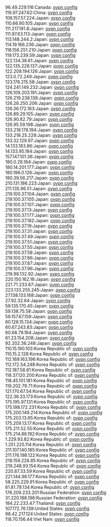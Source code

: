96.49.229.116:Canada: [ovpn config](vpn/96_49_229_116.ovpn)  
119.97.247.62:China: [ovpn config](vpn/119_97_247_62.ovpn)  
106.157.57.224:Japan: [ovpn config](vpn/106_157_57_224.ovpn)  
110.66.90.105:Japan: [ovpn config](vpn/110_66_90_105.ovpn)  
111.217.191.8:Japan: [ovpn config](vpn/111_217_191_8.ovpn)  
111.97.63.113:Japan: [ovpn config](vpn/111_97_63_113.ovpn)  
113.148.244.2:Japan: [ovpn config](vpn/113_148_244_2.ovpn)  
114.19.166.236:Japan: [ovpn config](vpn/114_19_166_236.ovpn)  
118.156.251.210:Japan: [ovpn config](vpn/118_156_251_210.ovpn)  
119.173.239.59:Japan: [ovpn config](vpn/119_173_239_59.ovpn)  
122.134.38.61:Japan: [ovpn config](vpn/122_134_38_61.ovpn)  
122.135.228.137:Japan: [ovpn config](vpn/122_135_228_137.ovpn)  
122.208.194.126:Japan: [ovpn config](vpn/122_208_194_126.ovpn)  
123.0.72.249:Japan: [ovpn config](vpn/123_0_72_249.ovpn)  
123.176.215.58:Japan: [ovpn config](vpn/123_176_215_58.ovpn)  
124.241.149.232:Japan: [ovpn config](vpn/124_241_149_232.ovpn)  
126.109.203.191:Japan: [ovpn config](vpn/126_109_203_191.ovpn)  
126.219.238.138:Japan: [ovpn config](vpn/126_219_238_138.ovpn)  
126.28.250.206:Japan: [ovpn config](vpn/126_28_250_206.ovpn)  
126.36.172.163:Japan: [ovpn config](vpn/126_36_172_163.ovpn)  
126.89.29.105:Japan: [ovpn config](vpn/126_89_29_105.ovpn)  
126.90.82.79:Japan: [ovpn config](vpn/126_90_82_79.ovpn)  
126.95.59.198:Japan: [ovpn config](vpn/126_95_59_198.ovpn)  
133.218.178.194:Japan: [ovpn config](vpn/133_218_178_194.ovpn)  
133.218.25.228:Japan: [ovpn config](vpn/133_218_25_228.ovpn)  
133.32.129.97:Japan: [ovpn config](vpn/133_32_129_97.ovpn)  
14.133.183.86:Japan: [ovpn config](vpn/14_133_183_86.ovpn)  
14.133.95.184:Japan: [ovpn config](vpn/14_133_95_184.ovpn)  
157.147.101.36:Japan: [ovpn config](vpn/157_147_101_36.ovpn)  
180.0.28.164:Japan: [ovpn config](vpn/180_0_28_164.ovpn)  
180.14.201.177:Japan: [ovpn config](vpn/180_14_201_177.ovpn)  
180.196.0.126:Japan: [ovpn config](vpn/180_196_0_126.ovpn)  
180.39.56.217:Japan: [ovpn config](vpn/180_39_56_217.ovpn)  
210.131.186.223:Japan: [ovpn config](vpn/210_131_186_223.ovpn)  
211.135.96.51:Japan: [ovpn config](vpn/211_135_96_51.ovpn)  
219.100.37.104:Japan: [ovpn config](vpn/219_100_37_104.ovpn)  
219.100.37.105:Japan: [ovpn config](vpn/219_100_37_105.ovpn)  
219.100.37.107:Japan: [ovpn config](vpn/219_100_37_107.ovpn)  
219.100.37.13:Japan: [ovpn config](vpn/219_100_37_13.ovpn)  
219.100.37.177:Japan: [ovpn config](vpn/219_100_37_177.ovpn)  
219.100.37.182:Japan: [ovpn config](vpn/219_100_37_182.ovpn)  
219.100.37.19:Japan: [ovpn config](vpn/219_100_37_19.ovpn)  
219.100.37.31:Japan: [ovpn config](vpn/219_100_37_31.ovpn)  
219.100.37.49:Japan: [ovpn config](vpn/219_100_37_49.ovpn)  
219.100.37.51:Japan: [ovpn config](vpn/219_100_37_51.ovpn)  
219.100.37.55:Japan: [ovpn config](vpn/219_100_37_55.ovpn)  
219.100.37.58:Japan: [ovpn config](vpn/219_100_37_58.ovpn)  
219.100.37.86:Japan: [ovpn config](vpn/219_100_37_86.ovpn)  
219.100.37.87:Japan: [ovpn config](vpn/219_100_37_87.ovpn)  
219.100.37.96:Japan: [ovpn config](vpn/219_100_37_96.ovpn)  
219.98.132.92:Japan: [ovpn config](vpn/219_98_132_92.ovpn)  
220.150.162.16:Japan: [ovpn config](vpn/220_150_162_16.ovpn)  
221.71.233.87:Japan: [ovpn config](vpn/221_71_233_87.ovpn)  
223.133.255.245:Japan: [ovpn config](vpn/223_133_255_245.ovpn)  
27.138.133.168:Japan: [ovpn config](vpn/27_138_133_168.ovpn)  
27.92.32.64:Japan: [ovpn config](vpn/27_92_32_64.ovpn)  
59.135.170.45:Japan: [ovpn config](vpn/59_135_170_45.ovpn)  
59.138.75.58:Japan: [ovpn config](vpn/59_138_75_58.ovpn)  
59.157.67.159:Japan: [ovpn config](vpn/59_157_67_159.ovpn)  
60.128.15.134:Japan: [ovpn config](vpn/60_128_15_134.ovpn)  
60.67.243.83:Japan: [ovpn config](vpn/60_67_243_83.ovpn)  
60.68.79.164:Japan: [ovpn config](vpn/60_68_79_164.ovpn)  
61.23.154.208:Japan: [ovpn config](vpn/61_23_154_208.ovpn)  
92.202.36.248:Japan: [ovpn config](vpn/92_202_36_248.ovpn)  
110.15.190.103:Korea Republic of: [ovpn config](vpn/110_15_190_103.ovpn)  
110.15.2.128:Korea Republic of: [ovpn config](vpn/110_15_2_128.ovpn)  
112.169.163.196:Korea Republic of: [ovpn config](vpn/112_169_163_196.ovpn)  
112.172.54.248:Korea Republic of: [ovpn config](vpn/112_172_54_248.ovpn)  
112.187.58.81:Korea Republic of: [ovpn config](vpn/112_187_58_81.ovpn)  
118.37.120.200:Korea Republic of: [ovpn config](vpn/118_37_120_200.ovpn)  
118.45.101.181:Korea Republic of: [ovpn config](vpn/118_45_101_181.ovpn)  
119.202.79.71:Korea Republic of: [ovpn config](vpn/119_202_79_71.ovpn)  
121.170.67.54:Korea Republic of: [ovpn config](vpn/121_170_67_54.ovpn)  
122.36.33.173:Korea Republic of: [ovpn config](vpn/122_36_33_173.ovpn)  
175.195.97.131:Korea Republic of: [ovpn config](vpn/175_195_97_131.ovpn)  
175.198.172.231:Korea Republic of: [ovpn config](vpn/175_198_172_231.ovpn)  
175.200.149.214:Korea Republic of: [ovpn config](vpn/175_200_149_214.ovpn)  
175.203.13.85:Korea Republic of: [ovpn config](vpn/175_203_13_85.ovpn)  
175.209.13.17:Korea Republic of: [ovpn config](vpn/175_209_13_17.ovpn)  
175.211.52.55:Korea Republic of: [ovpn config](vpn/175_211_52_55.ovpn)  
175.214.86.192:Korea Republic of: [ovpn config](vpn/175_214_86_192.ovpn)  
1.229.93.82:Korea Republic of: [ovpn config](vpn/1_229_93_82.ovpn)  
1.251.225.114:Korea Republic of: [ovpn config](vpn/1_251_225_114.ovpn)  
211.107.140.185:Korea Republic of: [ovpn config](vpn/211_107_140_185.ovpn)  
211.176.198.122:Korea Republic of: [ovpn config](vpn/211_176_198_122.ovpn)  
218.159.228.85:Korea Republic of: [ovpn config](vpn/218_159_228_85.ovpn)  
219.248.93.154:Korea Republic of: [ovpn config](vpn/219_248_93_154.ovpn)  
220.87.33.59:Korea Republic of: [ovpn config](vpn/220_87_33_59.ovpn)  
221.144.96.177:Korea Republic of: [ovpn config](vpn/221_144_96_177.ovpn)  
58.225.229.91:Korea Republic of: [ovpn config](vpn/58_225_229_91.ovpn)  
61.81.79.134:Korea Republic of: [ovpn config](vpn/61_81_79_134.ovpn)  
176.209.233.201:Russian Federation: [ovpn config](vpn/176_209_233_201.ovpn)  
31.220.188.196:Russian Federation: [ovpn config](vpn/31_220_188_196.ovpn)  
184.22.233.47:Thailand: [ovpn config](vpn/184_22_233_47.ovpn)  
107.172.76.139:United States: [ovpn config](vpn/107_172_76_139.ovpn)  
98.42.217.124:United States: [ovpn config](vpn/98_42_217_124.ovpn)  
118.70.156.44:Viet Nam: [ovpn config](vpn/118_70_156_44.ovpn)  
